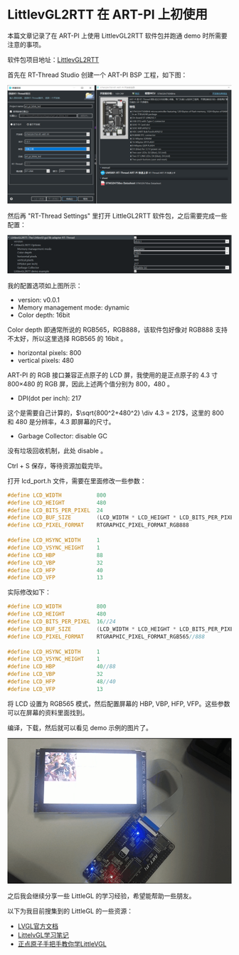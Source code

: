 # LittlevGL2RTT 在 ART-PI 上初使用

本篇文章记录了在 ART-PI 上使用 LittlevGL2RTT 软件包并跑通 demo 时所需要注意的事项。

软件包项目地址：[LittlevGL2RTT](https://github.com/liu2guang/LittlevGL2RTT#readme) 

首先在 RT-Thread Studio 创建一个 ART-PI BSP 工程，如下图：

<img src="picture/image-20201118201544373.png" alt="image-20201118201544373"  />

然后再 "RT-Thread Settings" 里打开 LittleGL2RTT 软件包，之后需要完成一些配置：

![image-20201118201720395](picture/image-20201118201720395.png)

我的配置选项如上图所示：

- version: v0.0.1
- Memory management mode: dynamic
- Color depth: 16bit

Color depth 即通常所说的 RGB565，RGB888，该软件包好像对 RGB888 支持不太好，所以这里选择 RGB565 的 16bit 。

- horizontal pixels: 800
- vertical pixels: 480

ART-PI 的 RGB 接口兼容正点原子的 LCD 屏，我使用的是正点原子的 4.3 寸 800×480 的 RGB 屏，因此上述两个值分别为 800，480 。

- DPI(dot per inch): 217

这个是需要自己计算的，$\sqrt{800^2+480^2} \div 4.3 = 217$，这里的 800 和 480 是分辨率，4.3 即屏幕的尺寸。

- Garbage Collector: disable GC

没有垃圾回收机制，此处 disable 。

Ctrl + S 保存，等待资源加载完毕。

打开 lcd_port.h 文件，需要在里面修改一些参数：

```C
#define LCD_WIDTH           800
#define LCD_HEIGHT          480
#define LCD_BITS_PER_PIXEL  24
#define LCD_BUF_SIZE        (LCD_WIDTH * LCD_HEIGHT * LCD_BITS_PER_PIXEL / 8)
#define LCD_PIXEL_FORMAT    RTGRAPHIC_PIXEL_FORMAT_RGB888

#define LCD_HSYNC_WIDTH     1
#define LCD_VSYNC_HEIGHT    1
#define LCD_HBP             88
#define LCD_VBP             32
#define LCD_HFP             40
#define LCD_VFP             13
```

实际修改如下：

```C
#define LCD_WIDTH           800
#define LCD_HEIGHT          480
#define LCD_BITS_PER_PIXEL  16//24
#define LCD_BUF_SIZE        (LCD_WIDTH * LCD_HEIGHT * LCD_BITS_PER_PIXEL / 8)
#define LCD_PIXEL_FORMAT    RTGRAPHIC_PIXEL_FORMAT_RGB565//888

#define LCD_HSYNC_WIDTH     1
#define LCD_VSYNC_HEIGHT    1
#define LCD_HBP             40//88
#define LCD_VBP             32
#define LCD_HFP             48//40
#define LCD_VFP             13
```

将 LCD 设置为 RGB565 模式，然后配置屏幕的 HBP, VBP, HFP, VFP。这些参数可以在屏幕的资料里面找到。

编译，下载，然后就可以看见 demo 示例的图片了。

<img src="picture/tmp.gif" alt="tmp" style="zoom:67%;" />

之后我会继续分享一些 LittleGL 的学习经验，希望能帮助一些朋友。

以下为我目前搜集到的 LittleGL 的一些资源：

- [LVGL官方文档](https://docs.lvgl.io/latest/en/html/index.html)
- [LittelvGL学习笔记](https://littlevgl.readthedocs.io/en/latest/index.html)
- [正点原子手把手教你学LittleVGL](http://www.openedv.com/docs/book-videos/zdyzshipin/4free/littleVGL.html)

